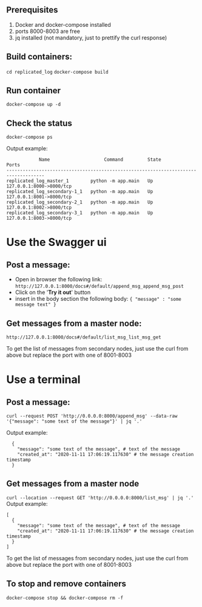 ## Prerequisites
1) Docker and docker-compose installed
2) ports 8000-8003 are free
3) jq installed (not mandatory, just to prettify the curl response)

## Build containers:
``cd replicated_log``
``docker-compose build``

## Run container
``docker-compose up -d``

## Check the status
``docker-compose ps``

Output example:

```
            Name                    Command         State            Ports          
------------------------------------------------------------------------------------
replicated_log_master_1        python -m app.main   Up      127.0.0.1:8000->8000/tcp
replicated_log_secondary-1_1   python -m app.main   Up      127.0.0.1:8001->8000/tcp
replicated_log_secondary-2_1   python -m app.main   Up      127.0.0.1:8002->8000/tcp
replicated_log_secondary-3_1   python -m app.main   Up      127.0.0.1:8003->8000/tcp
```

# Use the Swagger ui 

## Post a message:
* Open in browser the following link:
``http://127.0.0.1:8000/docs#/default/append_msg_append_msg_post``
* Click on the '**Try it out**' button
* insert in the body section the following body:
``
{
"message" : "some message text"
}
``
## Get messages from a master node:
``http://127.0.0.1:8000/docs#/default/list_msg_list_msg_get``

To get the list of messages from secondary nodes, just use the curl from above but replace the port with one of 8001-8003

# Use a terminal 

## Post a message:
``curl --request POST 'http://0.0.0.0:8000/append_msg' --data-raw '{"message": "some text of the message"}' | jq '.'``

Output example:

```
  {
    "message": "some text of the message", # text of the message
    "created_at": "2020-11-11 17:06:19.117630" # the message creation timestamp
  }
```

## Get messages from a master node
``curl --location --request GET 'http://0.0.0.0:8000/list_msg' | jq '.'``
Output example:

```
[
  {
    "message": "some text of the message", # text of the message
    "created_at": "2020-11-11 17:06:19.117630" # the message creation timestamp
  }
]
```

To get the list of messages from secondary nodes, just use the curl from above but replace the port with one of 8001-8003

## To stop and remove containers

``docker-compose stop && docker-compose rm -f``
